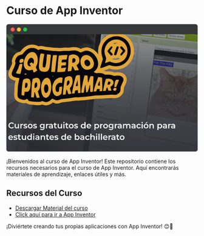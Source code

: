 # Curso de App Inventor

![App Inventor Logo](/screely-1714820709489.png)

¡Bienvenidos al curso de App Inventor! Este repositorio contiene los recursos necesarios para el curso de App Inventor. Aquí encontrarás materiales de aprendizaje, enlaces útiles y más.

## Recursos del Curso
- [Descargar Material del curso](/2024%20Manuales%20Taller%20de%20App%20Inventor.pdf)
- [Click aquí para ir a App Inventor](http://ai2.appinventor.mit.edu/)

¡Diviértete creando tus propias aplicaciones con App Inventor! 😊🚀

